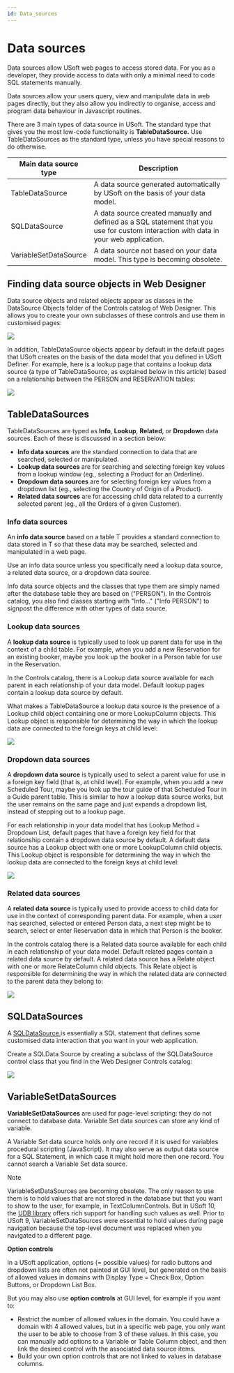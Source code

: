 ```yaml
---
id: Data_sources
---
```


# Data sources

Data sources allow USoft web pages to access stored data. For you as a developer, they provide access to data with only a minimal need to code SQL statements manually.

Data sources allow your users query, view and manipulate data in web pages directly, but they also allow you indirectly to organise, access and program data behaviour in Javascript routines.

There are 3 main types of data source in USoft. The standard type that gives you the most low-code functionality is **TableDataSource.** Use TableDataSources as the standard type, unless you have special reasons to do otherwise.

|**Main data source type**|**Description**|
|--------|--------|
|TableDataSource|A data source generated automatically by USoft on the basis of your data model.|
|SQLDataSource|A data source created manually and defined as a SQL statement that you use for custom interaction with data in your web application.|
|VariableSetDataSource|A data source not based on your data model. This type is becoming obsolete.|



## Finding data source objects in Web Designer

Data source objects and related objects appear as classes in the DataSource Objects folder of the Controls catalog of Web Designer. This allows you to create your own subclasses of these controls and use them in customised pages:

![](./assets/83617472-2ea2-4b5c-b1c6-256f785b7d79.png)

In addition, TableDataSource objects appear by default in the default pages that USoft creates on the basis of the data model that you defined in USoft Definer. For example, here is a lookup page that contains a lookup data source (a type of TableDataSource, as explained below in this article) based on a relationship between the PERSON and RESERVATION tables:

![](./assets/b6a8f286-4994-42d8-9123-94a2a7394510.png)

## TableDataSources

TableDataSources are typed as **Info**, **Lookup**, **Related**, or **Dropdown** data sources. Each of these is discussed in a section below:

- **Info data sources** are the standard connection to data that are searched, selected or manipulated.
- **Lookup data sources** are for searching and selecting foreign key values from a lookup window (eg., selecting a Product for an Orderline).
- **Dropdown data sources** are for selecting foreign key values from a dropdown list (eg., selecting the Country of Origin of a Product).
- **Related data sources** are for accessing child data related to a currently selected parent (eg., all the Orders of a given Customer).

### Info data sources

An **info data source** based on a table T provides a standard connection to data stored in T so that these data may be searched, selected and manipulated in a web page.

Use an info data source unless you specifically need a lookup data source, a related data source, or a dropdown data source.

Info data source objects and the classes that type them are simply named after the database table they are based on ("PERSON"). In the Controls catalog, you also find classes starting with "Info..." ("Info PERSON") to signpost the difference with other types of data source.

### Lookup data sources

A **lookup data source** is typically used to look up parent data for use in the context of a child table. For example, when you add a new Reservation for an existing booker, maybe you look up the booker in a Person table for use in the Reservation.

In the Controls catalog, there is a Lookup data source available for each parent in each relationship of your data model. Default lookup pages contain a lookup data source by default.

What makes a TableDataSource a lookup data source is the presence of a Lookup child object containing one or more LookupColumn objects. This Lookup object is responsible for determining the way in which the lookup data are connected to the foreign keys at child level:

![](./assets/4b3ac5a8-67b0-48d5-9229-d6f6dc9c2eaa.png)

### Dropdown data sources

A **dropdown data source** is typically used to select a parent value for use in a foreign key field (that is, at child level). For example, when you add a new Scheduled Tour, maybe you look up the tour guide of that Scheduled Tour in a Guide parent table. This is similar to how a lookup data source works, but the user remains on the same page and just expands a dropdown list, instead of stepping out to a lookup page.

For each relationship in your data model that has Lookup Method = Dropdown List, default pages that have a foreign key field for that relationship contain a dropdown data source by default. A default data source has a Lookup object with one or more LookupColumn child objects. This Lookup object is responsible for determining the way in which the lookup data are connected to the foreign keys at child level:

![](./assets/660b6584-5940-4cfb-a968-b5dbd38519a2.png)

### Related data sources

A **related data source** is typically used to provide access to child data for use in the context of corresponding parent data. For example, when a user has searched, selected or entered Person data, a next step might be to search, select or enter Reservation data in which that Person is the booker.

In the controls catalog there is a Related data source available for each child in each relationship of your data model. Default related pages contain a related data source by default. A related data source has a Relate object with one or more RelateColumn child objects. This Relate object is responsible for determining the way in which the related data are connected to the parent data they belong to:

![](./assets/f768e75d-93c8-4065-aca4-956423098bf8.png)

## SQLDataSources

A [SQLDataSource ]()is essentially a SQL statement that defines some customised data interaction that you want in your web application.

Create a SQLData Source by creating a subclass of the SQLDataSource control class that you find in the Web Designer Controls catalog:

![](./assets/72079b0a-e824-4f83-9721-c9711f4410fc.png)

## VariableSetDataSources

**VariableSetDataSources** are used for page-level scripting: they do not connect to database data. Variable Set data sources can store any kind of variable.

A Variable Set data source holds only one record if it is used for variables procedural scripting (JavaScript). It may also serve as output data source for a SQL Statement, in which case it might hold more then one record. You cannot search a Variable Set data source.

> [!NOTE]
> VariableSetDataSources are becoming obsolete. The only reason to use them is to hold values that are not stored in the database but that you want to show to the user, for example, in TextColumnControls. But in USoft 10, the [UDB library](/docs/Web_and_app_UIs/UI_Library/USoft_controls_from_jQuery_udbControl.md) offers rich support for handling such values as well. Prior to USoft 9, VariableSetDataSources were essential to hold values during page navigation because the top-level document was replaced when you navigated to a different page.

**Option controls**

In a USoft application, options (= possible values) for radio buttons and dropdown lists are often not painted at GUI level, but generated on the basis of allowed values in domains with Display Type = Check Box, Option Buttons, or Dropdown List Box.

But you may also use **option controls** at GUI level, for example if you want to:

- Restrict the number of allowed values in the domain. You could have a domain with 4 allowed values, but in a specific web page, you only want the user to be able to choose from 3 of these values. In this case, you can manually add options to a Variable or Table Column object, and then link the desired control with the associated data source items.
- Build your own option controls that are not linked to values in database columns.